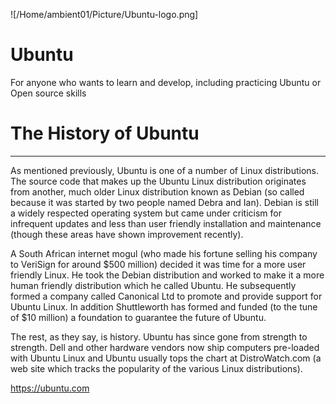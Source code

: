 ![/Home/ambient01/Picture/Ubuntu-logo.png]

# Ubuntu
For anyone who wants to learn and develop, including practicing Ubuntu or Open source skills

# The History of Ubuntu
----------------------------------------------------------------------------------------------
As mentioned previously, Ubuntu is one of a number of Linux distributions. The source code that makes up the Ubuntu Linux distribution originates from another, much older Linux distribution known as Debian (so called because it was started by two people named Debra and Ian). Debian is still a widely respected operating system but came under criticism for infrequent updates and less than user friendly installation and maintenance (though these areas have shown improvement recently).

A South African internet mogul (who made his fortune selling his company to VeriSign for around $500 million) decided it was time for a more user friendly Linux. He took the Debian distribution and worked to make it a more human friendly distribution which he called Ubuntu. He subsequently formed a company called Canonical Ltd to promote and provide support for Ubuntu Linux. In addition Shuttleworth has formed and funded (to the tune of $10 million) a foundation to guarantee the future of Ubuntu.

The rest, as they say, is history. Ubuntu has since gone from strength to strength. Dell and other hardware vendors now ship computers pre-loaded with Ubuntu Linux and Ubuntu usually tops the chart at DistroWatch.com (a web site which tracks the popularity of the various Linux distributions). 

https://ubuntu.com
